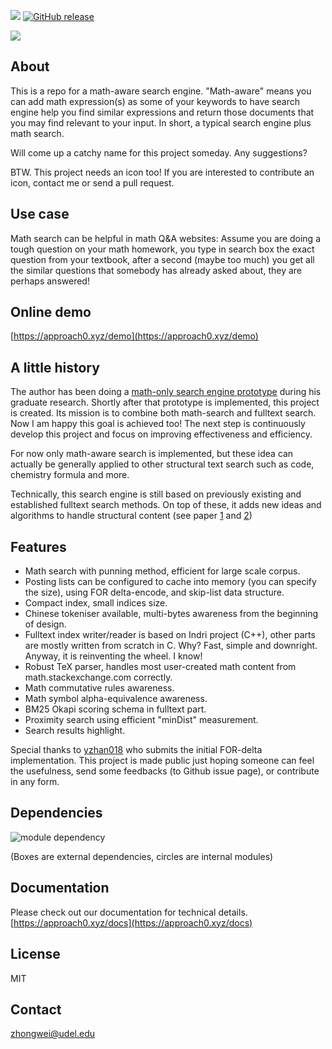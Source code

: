 ![](https://travis-ci.org/t-k-/the-day-after-tomorrow.svg)
[![GitHub release](https://img.shields.io/github/release/t-k-/the-day-after-tomorrow.svg?maxAge=2592000)]()

![](https://github.com/t-k-/cowpie-lab/raw/master/clip.gif)

## About
This is a repo for a math-aware search engine. "Math-aware" means
you can add math expression(s) as some of your keywords to have search engine
help you find similar expressions and return those documents that you may find
relevant to your input. In short, a typical search engine plus math search.

Will come up a catchy name for this project someday.
Any suggestions?

BTW. This project needs an icon too! If you are interested to contribute an icon, contact me or send a pull request.

## Use case
Math search can be helpful in math Q&A websites: Assume you are doing a tough
question on your math homework, you type in search box the exact question from
your textbook, after a second (maybe too much) you get all the similar questions
that somebody has already asked about, they are perhaps answered!

## Online demo
[https://approach0.xyz/demo](https://approach0.xyz/demo)

## A little history
The author has been doing a
[math-only search engine prototype](https://github.com/t-k-/opmes)
during his graduate research. Shortly after that prototype is implemented, this
project is created. Its mission is to combine both math-search and fulltext search.
Now I am happy this goal is achieved too! The next step is continuously develop
this project and focus on improving effectiveness and efficiency.

For now only math-aware search is implemented, but these idea can actually be generally
applied to other structural text search such as code, chemistry formula and more.

Technically, this search engine is still based on previously existing and established
fulltext search methods. On top of these, it adds new ideas and algorithms to handle
structural content (see paper
[1](https://github.com/tkhost/tkhost.github.io/raw/master/opmes/thesis-ref.pdf) and
[2](https://github.com/tkhost/tkhost.github.io/raw/master/opmes/ecir2016.pdf))

## Features
* Math search with punning method, efficient for large scale corpus.
* Posting lists can be configured to cache into memory (you can specify
the size), using FOR delta-encode, and skip-list data structure.
* Compact index, small indices size.
* Chinese tokeniser available, multi-bytes awareness from the beginning
of design.
* Fulltext index writer/reader is based on Indri project (C++), other
parts are mostly written from scratch in C. Why? Fast, simple and downright.
Anyway, it is reinventing the wheel. I know!
* Robust TeX parser, handles most user-created math content from
math.stackexchange.com correctly.
* Math commutative rules awareness.
* Math symbol alpha-equivalence awareness.
* BM25 Okapi scoring schema in fulltext part.
* Proximity search using efficient "minDist" measurement.
* Search results highlight.

Special thanks to <a href="https://github.com/yzhan018">yzhan018</a> who
submits the initial FOR-delta implementation. This project is made public
just hoping someone can feel the usefulness, send some feedbacks (to Github
issue page), or contribute in any form.

## Dependencies
![module dependency](https://raw.githubusercontent.com/t-k-/cowpie-lab/master/dep.png)

(Boxes are external dependencies, circles are internal modules)

## Documentation
Please check out our documentation for technical details.
[https://approach0.xyz/docs](https://approach0.xyz/docs)

## License
MIT

## Contact
zhongwei@udel.edu
